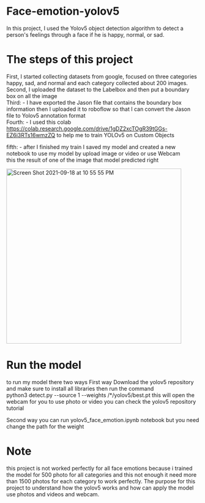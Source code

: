 # Face-emotion-yolov5
In this project, I used the Yolov5 object detection algorithm to detect a person's feelings through a face if he is happy, normal, or sad. 

# The steps of this project      
First, I started collecting datasets from google, focused on three categories happy, sad, and normal and each category collected about 200 images.  
Second, I uploaded the dataset to the Labelbox and then put a boundary box on all the image  
Third: - I have exported the Jason file that contains the boundary box information then I uploaded it to roboflow so that I can convert the Jason file  to Yolov5 annotation format   
Fourth: - I used this colab  https://colab.research.google.com/drive/1gDZ2xcTOgR39tGGs-EZ6i3RTs16wmzZQ to help me to train YOLOv5 on Custom Objects 

fifth: - after I finished my train I saved my model and created a new  notebook to use my model by upload image or video or use Webcam  
this the result of one of the image that model predicted right

<img width="457" alt="Screen Shot 2021-09-18 at 10 55 55 PM" src="https://user-images.githubusercontent.com/70725011/133907066-f03f9957-1216-49c7-983a-eab06f883737.png">

# Run the model 
to run my model there two ways
 First way  Download the yolov5 repository and make sure to install all libraries then run the command  
python3 detect.py --source 1 --weights /*/yolov5/best.pt
this will open the webcam for you 
to use photo or video you can check the yolov5 repository tutorial  

Second way  you can run  yolov5_face_emotion.ipynb notebook but you need change the path for the weight

# Note 
this project is not worked perfectly for all face emotions because i trained  the model for 500 photo for all categories and this not enough it need more than 1500 photos for each category to work perfectly. The purpose for this project to understand how the yolov5 works and how can apply the model use photos and videos and webcam.
